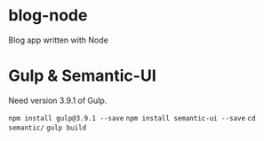# blog-node
Blog app written with Node

# Gulp & Semantic-UI

Need version 3.9.1 of Gulp.

`npm install gulp@3.9.1 --save`
`npm install semantic-ui --save`
`cd semantic/`
`gulp build`
